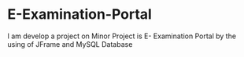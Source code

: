 # E-Examination-Portal
I am develop a project on Minor Project is E- Examination Portal  by the using of JFrame and MySQL Database
